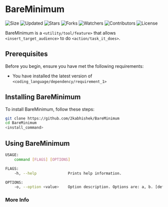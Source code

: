 # BareMinimum

![Size](https://img.shields.io/github/repo-size/2kabhishek/BareMinimum?style=plastic&color=0f0&label=Size)
![Updated](https://img.shields.io/github/last-commit/2kabhishek/BareMinimum?style=plastic&color=f00&label=Updated)
![Stars](https://img.shields.io/github/stars/2kabhishek/BareMinimum?style=plastic&color=ffc801&label=Stars)
![Forks](https://img.shields.io/github/forks/2kabhishek/BareMinimum?style=plastic&color=003cff&label=Forks)
![Watchers](https://img.shields.io/github/watchers/2kabhishek/BareMinimum?style=plastic&color=ff5500&label=Watchers)
![Contributors](https://img.shields.io/github/contributors/2kabhishek/BareMinimum?style=plastic&color=f0f&label=Contributors)
![License](https://img.shields.io/github/license/2kabhishek/BareMinimum?style=plastic&color=555&label=License)

BareMinimum is a `<utility/tool/feature>` that allows `<insert_target_audience>` to do `<action/task_it_does>`.


## Prerequisites

Before you begin, ensure you have met the following requirements:

- You have installed the latest version of `<coding_language/dependency/requirement_1>`

## Installing BareMinimum

To install BareMinimum, follow these steps:

```bash
git clone https://github.com/2kabhishek/BareMinimum
cd BareMinimum
<install_command>
```

## Using BareMinimum

```bash
USAGE:
    command [FLAGS] [OPTIONS]

FLAGS:
    -h, --help              Prints help information.

OPTIONS:
    -o, --option <value>    Option description. Options are: a, b. [default: a]

```


### More Info

